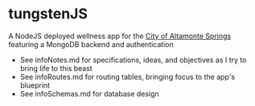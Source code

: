 # tungstenJS

A NodeJS deployed wellness app for the [City of Altamonte Springs](http://www.altamonte.org) featuring a MongoDB backend and authentication

* See infoNotes.md for specifications, ideas, and objectives as I try to bring life to this beast
* See infoRoutes.md for routing tables, bringing focus to the app's blueprint
* See infoSchemas.md for database design